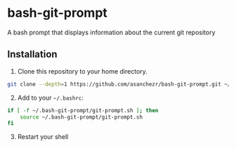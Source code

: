 # bash-git-prompt
A bash prompt that displays information about the current git repository



## Installation

1. Clone this repository to your home directory.

```sh
git clone --depth=1 https://github.com/asanchezr/bash-git-prompt.git ~/.bash-git-prompt
```

2.  Add to your `~/.bashrc`:

```sh
if [ -f ~/.bash-git-prompt/git-prompt.sh ]; then
    source ~/.bash-git-prompt/git-prompt.sh
fi
```

3. Restart your shell
